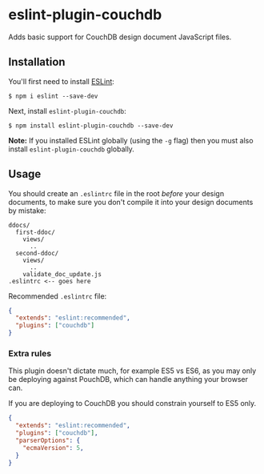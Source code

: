 # eslint-plugin-couchdb

Adds basic support for CouchDB design document JavaScript files.

## Installation

You'll first need to install [ESLint](http://eslint.org):

```
$ npm i eslint --save-dev
```

Next, install `eslint-plugin-couchdb`:

```
$ npm install eslint-plugin-couchdb --save-dev
```

**Note:** If you installed ESLint globally (using the `-g` flag) then you must also install `eslint-plugin-couchdb` globally.

## Usage

You should create an `.eslintrc` file in the root *before* your design documents, to make sure you don't compile it into your design documents by mistake:
```
ddocs/
  first-ddoc/
    views/
      ..
  second-ddoc/
    views/
      ..
    validate_doc_update.js
.eslintrc <-- goes here
```

Recommended `.eslintrc` file:

```json
{
  "extends": "eslint:recommended",
  "plugins": ["couchdb"]
}
```

### Extra rules

This plugin doesn't dictate much, for example ES5 vs ES6, as you may only be deploying against PouchDB, which can handle anything your browser can.

If you are deploying to CouchDB you should constrain yourself to ES5 only.

```json
{
  "extends": "eslint:recommended",
  "plugins": ["couchdb"],
  "parserOptions": {
    "ecmaVersion": 5,
  }
}
```

